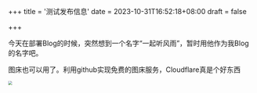 +++
title = '测试发布信息'
date = 2023-10-31T16:52:18+08:00
draft = false

+++

今天在部署Blog的时候，突然想到一个名字“一起听风雨”，暂时用他作为我Blog的名字吧。

图床也可以用了。利用github实现免费的图床服务，Cloudflare真是个好东西

<img src="https://pic.456766.xyz/img/202310311655001.jpg" style="zoom:50%;" />
